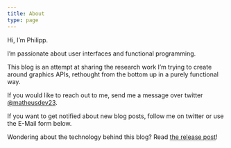 ```yaml
---
title: About
type: page
---
```


<MePicture></MePicture>

Hi, I’m Philipp.

I’m passionate about user interfaces and functional programming.

This blog is an attempt at sharing the research work I’m trying to create around graphics APIs, rethought from the bottom up in a purely functional way.

If you would like to reach out to me, send me a message over twitter [@matheusdev23].

If you want to get notified about new blog posts, follow me on twitter or use the E-Mail form below.

Wondering about the technology behind this blog? Read [the release post]!

[@matheusdev23]: https://twitter.com/matheusdev23
[the release post]: building-this-blog
